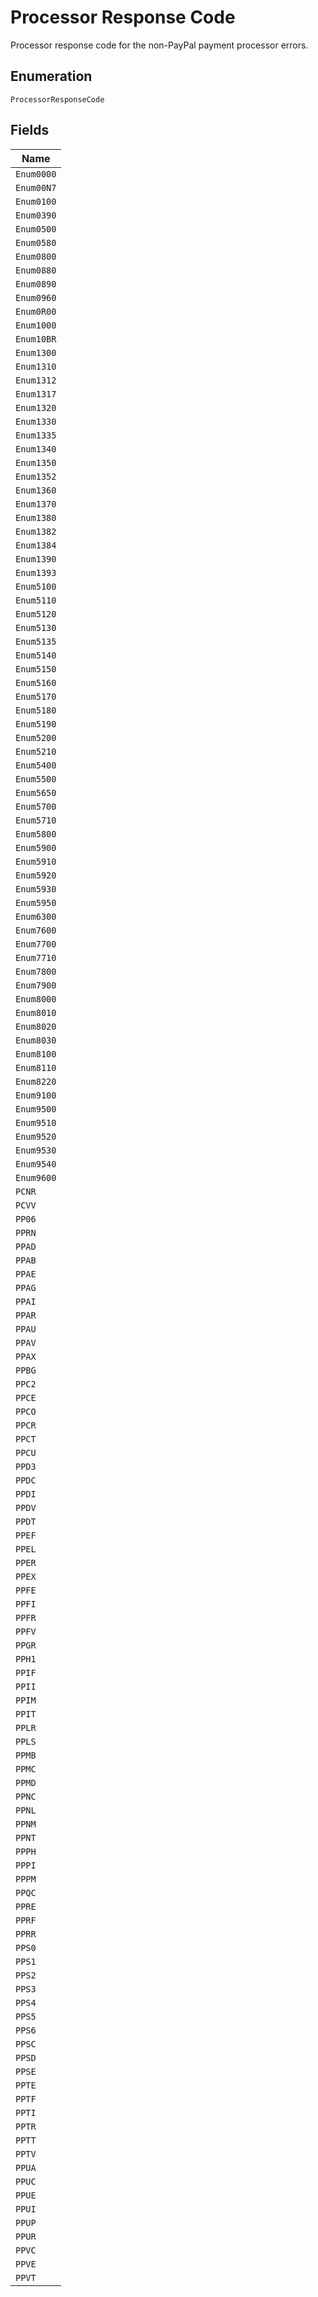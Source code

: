 
# Processor Response Code

Processor response code for the non-PayPal payment processor errors.

## Enumeration

`ProcessorResponseCode`

## Fields

| Name |
|  --- |
| `Enum0000` |
| `Enum00N7` |
| `Enum0100` |
| `Enum0390` |
| `Enum0500` |
| `Enum0580` |
| `Enum0800` |
| `Enum0880` |
| `Enum0890` |
| `Enum0960` |
| `Enum0R00` |
| `Enum1000` |
| `Enum10BR` |
| `Enum1300` |
| `Enum1310` |
| `Enum1312` |
| `Enum1317` |
| `Enum1320` |
| `Enum1330` |
| `Enum1335` |
| `Enum1340` |
| `Enum1350` |
| `Enum1352` |
| `Enum1360` |
| `Enum1370` |
| `Enum1380` |
| `Enum1382` |
| `Enum1384` |
| `Enum1390` |
| `Enum1393` |
| `Enum5100` |
| `Enum5110` |
| `Enum5120` |
| `Enum5130` |
| `Enum5135` |
| `Enum5140` |
| `Enum5150` |
| `Enum5160` |
| `Enum5170` |
| `Enum5180` |
| `Enum5190` |
| `Enum5200` |
| `Enum5210` |
| `Enum5400` |
| `Enum5500` |
| `Enum5650` |
| `Enum5700` |
| `Enum5710` |
| `Enum5800` |
| `Enum5900` |
| `Enum5910` |
| `Enum5920` |
| `Enum5930` |
| `Enum5950` |
| `Enum6300` |
| `Enum7600` |
| `Enum7700` |
| `Enum7710` |
| `Enum7800` |
| `Enum7900` |
| `Enum8000` |
| `Enum8010` |
| `Enum8020` |
| `Enum8030` |
| `Enum8100` |
| `Enum8110` |
| `Enum8220` |
| `Enum9100` |
| `Enum9500` |
| `Enum9510` |
| `Enum9520` |
| `Enum9530` |
| `Enum9540` |
| `Enum9600` |
| `PCNR` |
| `PCVV` |
| `PP06` |
| `PPRN` |
| `PPAD` |
| `PPAB` |
| `PPAE` |
| `PPAG` |
| `PPAI` |
| `PPAR` |
| `PPAU` |
| `PPAV` |
| `PPAX` |
| `PPBG` |
| `PPC2` |
| `PPCE` |
| `PPCO` |
| `PPCR` |
| `PPCT` |
| `PPCU` |
| `PPD3` |
| `PPDC` |
| `PPDI` |
| `PPDV` |
| `PPDT` |
| `PPEF` |
| `PPEL` |
| `PPER` |
| `PPEX` |
| `PPFE` |
| `PPFI` |
| `PPFR` |
| `PPFV` |
| `PPGR` |
| `PPH1` |
| `PPIF` |
| `PPII` |
| `PPIM` |
| `PPIT` |
| `PPLR` |
| `PPLS` |
| `PPMB` |
| `PPMC` |
| `PPMD` |
| `PPNC` |
| `PPNL` |
| `PPNM` |
| `PPNT` |
| `PPPH` |
| `PPPI` |
| `PPPM` |
| `PPQC` |
| `PPRE` |
| `PPRF` |
| `PPRR` |
| `PPS0` |
| `PPS1` |
| `PPS2` |
| `PPS3` |
| `PPS4` |
| `PPS5` |
| `PPS6` |
| `PPSC` |
| `PPSD` |
| `PPSE` |
| `PPTE` |
| `PPTF` |
| `PPTI` |
| `PPTR` |
| `PPTT` |
| `PPTV` |
| `PPUA` |
| `PPUC` |
| `PPUE` |
| `PPUI` |
| `PPUP` |
| `PPUR` |
| `PPVC` |
| `PPVE` |
| `PPVT` |

